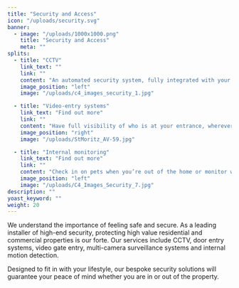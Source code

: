 ```yaml
---
title: "Security and Access"
icon: "/uploads/security.svg"
banner: 
  - image: "/uploads/1000x1000.png"
    title: "Security and Access"
    meta: ""
splits: 
  - title: "CCTV"
    link_text: ""
    link: ""
    content: "An automated security system, fully integrated with your other home systems, provides a superior level of performance and protection. You can receive an alert the instant there is unauthorised access to your property, allowing you to react quickly. The automation system can also link directly to the scene of intrusion and provide you with an image from the nearest surveillance camera. For added security, we can install cameras that detect motion, track and follow moving objects. These clever systems can also be set to trigger a range of events such as activating lighting or sprinkler systems if someone accesses the property and crosses a predefined trip line.<br /><br />We offer a wide range of security solutions, from simple four camera systems to multiple, thermal imaging cameras with remote viewing options, all can record activity for a predetermined length of time."
    image_position: "left"
    image: "/uploads/c4_images_security_1.jpg"

  - title: "Video-entry systems"
    link_text: "Find out more"
    link: ""
    content: "Have full visibility of who is at your entrance, wherever you are in the world. Sophisticated video entry systems display a clear view of who is at your gate from any touch panel in the house and your mobile phone or tablet, these systems can cover multiple entrances and can even be accessed remotely so that you can see and speak to who has arrived at your property from anywhere in the world. If you’re away from home, receive an alert when someone rings the doorbell or set timed entry to allow access to through the gate or apartment lobby at certain times of the day."
    image_position: "right"
    image: "/uploads/StMoritz_AV-59.jpg"

  - title: "Internal monitoring"
    link_text: "Find out more"
    link: ""
    content: "Check in on pets when you’re out of the home or monitor what the kids are up to in the playroom when you’re busy in another space via discreetly place internal cameras. When integrated with a home automation system, internal monitoring provides an additional level of security and peace of mind whether you’re at home or away."
    image_position: "left"
    image: "/uploads/C4_Images_Security_7.jpg"
description: ""
yoast_keyword: ""
weight: 20
---
```


We understand the importance of feeling safe and secure. As a leading installer of high-end security, protecting high value residential and commercial properties is our forte. Our services include CCTV, door entry systems, video gate entry,​ multi-camera surveillance systems​ and internal motion detection.

Designed to fit in with your lifestyle, our bespoke security solutions will guarantee your peace of mind whether you are in or out of the property.